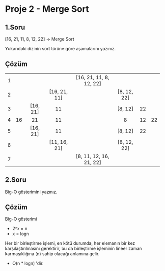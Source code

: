 # Proje 2 - Merge Sort

## 1.Soru
[16, 21, 11, 8, 12, 22] -> Merge Sort

Yukarıdaki dizinin sort türüne göre aşamalarını yazınız.

## Çözüm



|  |  |  |  |  |  |  |  |
| :----: | :----: | :----: | :----: | :----: | :----: | :----: | :----: |
| 1 |  |  |  | [16, 21, 11, 8, 12, 22] |  |  |  |
| 2 |  |  | [16, 21, 11] |  | [8, 12, 22] |  |  |
| 3 |  | [16, 21] | 11 |  | [8, 12] | 22 |  |
| 4 | 16 | 21 | 11 |  | 8 | 12 | 22 |
| 5 |  | [16, 21] | 11 |  | [8, 12] | 22 |  |
| 6 |  |  | [11, 16, 21] |  | [8, 12, 22] |  |  |
| 7 |  |  |  | [8, 11, 12, 16, 21, 22] |  |  |  |


## 2.Soru
Big-O gösterimini yazınız.

## Çözüm
Big-O gösterimi 
* 2^x = n
* x = logn

Her bir birleştirme işlemi, en kötü durumda, her elemanın bir kez karşılaştırılmasını gerektirir, bu da birleştirme işleminin lineer zaman karmaşıklığına (n) sahip olacağı anlamına gelir.

* O(n * logn) 'dir.
